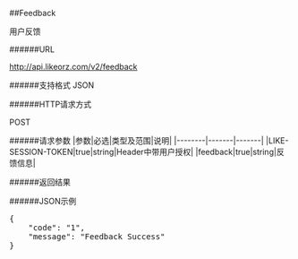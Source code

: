 ##Feedback用户反馈######URLhttp://api.likeorz.com/v2/feedback######支持格式JSON######HTTP请求方式POST######请求参数|参数|必选|类型及范围|说明|
|--------|-------|-------|
|LIKE-SESSION-TOKEN|true|string|Header中带用户授权|
|feedback|true|string|反馈信息|
######返回结果######JSON示例<pre>{
    "code": "1", 
    "message": "Feedback Success"
}
</pre>